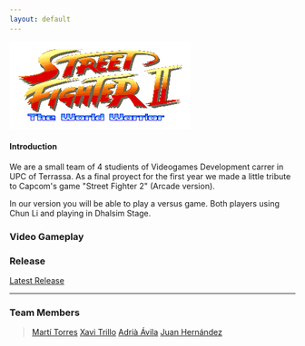 ```yaml
---
layout: default
---
```



![Branching](https://github.com/mtorres5254/Arial--Comic-Sans--Dealers/blob/master/Wiki/Logo/Street_Fighter_II_The_World_Warrior_Logo.png)




#### Introduction

We are a small team of 4 studients of Videogames Development carrer in UPC of Terrassa. As a final proyect for the first year
we made a little tribute to Capcom's game "Street Fighter 2" (Arcade version).

In our version you will be able to play a versus game. Both players using Chun Li and playing in Dhalsim Stage.

### Video Gameplay 


### Release
[Latest Release](https://github.com/mtorres5254/Arial--Comic-Sans--Dealers/releases)

* * *

### Team Members

> [Martí Torres](https://github.com/mtorres5254)
> [Xavi Trillo](https://github.com/xatrilu)
> [Adrià Ávila](https://github.com/Avilgor)
> [Juan Hernández](https://github.com/juanha2)
